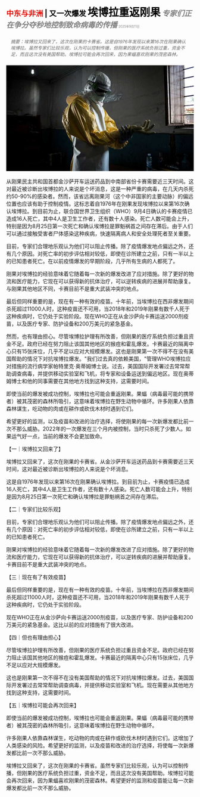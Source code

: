 <span style="color:#E3120B; font-size:14.9pt; font-weight:bold;">中东与非洲</span> <span style="color:#000000; font-size:14.9pt; font-weight:bold;">| 又一次爆发</span>
<span style="color:#000000; font-size:21.0pt; font-weight:bold;">埃博拉重返刚果</span>
<span style="color:#808080; font-size:14.9pt; font-weight:bold; font-style:italic;">专家们正在争分夺秒地控制致命病毒的传播</span>
<span style="color:#808080; font-size:6.2pt;">2025年9月11日</span>

<div style="padding:8px 12px; color:#666; font-size:9.0pt; font-style:italic; margin:12px 0;">摘要：埃博拉又回来了，这次在刚果的卡赛省。这是自1976年发现以来第16次在刚果确认埃博拉。虽然专家们比较乐观，认为可以控制传播，但刚果的医疗系统负担过重，资金不足，而且这次没有美国帮助。埃博拉可能会再次回来，因为果蝠喜欢刚果的茂密森林。</div>

![](../images/035_Ebola_returns_to_Congo/p0144_img01.jpeg)

从刚果民主共和国首都金沙萨开车运送药品到中南部省份卡赛需要近三天时间。这对最近被诊断出埃博拉的人来说是个坏消息，这是一种严重的病毒，在几天内杀死约50-90%的感染者。然而，该省远离刚果河（这个中非国家的主要动脉）的偏远位置也应该有助于控制疫情。这标志着自1976年在刚果发现埃博拉以来第16次确认埃博拉。到目前为止，联合国世界卫生组织（WHO）9月4日确认的卡赛疫情已造成16人死亡，其中4人是卫生工作者，还有数十人感染。死亡人数可能会上升，特别是因为8月25日第一次死亡和确认埃博拉是罪魁祸首之间存在滞后。由于人们可以通过接触受害者尸体感染这种疾病，快速隔离病人和安全处理死者至关重要。

目前，专家们合理地乐观认为他们可以阻止传播。除了疫情爆发地点偏远之外，还有几个原因。对死亡率的初步评估相对较低，即使在诊所建立之前，只有一半以上的已知患者死亡。在以前疫情爆发的早期阶段，几乎所有生病的人都死了。

刚果对埃博拉的经验意味着它随着每一次新的爆发改进了应对措施。除了更好的物流和医疗能力，它现在可以获得新的抗体治疗，可以逆转疾病的进展并帮助康复。与刚果其他地区不同，卡赛目前不是重大武装冲突的地点。

最后但同样重要的是，现在有一种有效的疫苗。十年前，当埃博拉在西非爆发期间杀死超过11000人时，这种疫苗还不可用，当2018年和2019年刚果有数千人死于这种疾病时，它仍处于实验阶段。现在WHO正在从金沙萨向卡赛运送2000剂疫苗，以及医疗专家、防护设备和200万美元的紧急基金。

然而，也有理由担心。尽管埃博拉护理有所改善，但刚果的医疗系统负担过重且资金不足。政府已经在努力阻止该国其他地区的猴痘和霍乱爆发。卡赛最近的隔离中心只有15张床位，几乎不足以应对大规模爆发。这也是刚果第一次不得不在没有美国帮助的情况下对抗埃博拉爆发。"我们过去真的依赖美国，"管理WHO埃博拉应对措施的流行病学家帕特里克·奥蒂姆博士说。过去，美国国际开发署过去常常帮助调查病毒，并提供移动实验室和飞机，将专家和设备运送到偏远地区。现在奥蒂姆博士和他的同事需要在其他地方找到这种支持，这需要时间。

即使当前的爆发被成功控制，埃博拉也可能会重返刚果。果蝠（病毒最可能的携带者）被其茂密的森林所吸引，这意味着埃博拉在野生动物中循环。许多刚果人依靠森林谋生，吃动物的肉或在耕作或砍伐木材时遇到它们。

希望更好的监测，以及疫苗和改进的治疗选择，将使刚果的每一次新爆发都比前一次不那么威胁。2022年的一次爆发在三个月内被控制，当时只杀死了少数人。如果运气好一点，当前的爆发不会更加致命。

【一｜埃博拉又回来了】

埃博拉又回来了，这次在刚果的卡赛省。从金沙萨开车运送药品到卡赛需要近三天时间，这对最近被诊断出埃博拉的人来说是个坏消息。

这是自1976年发现以来第16次在刚果确认埃博拉。到目前为止，卡赛疫情已造成16人死亡，其中4人是卫生工作者，还有数十人感染。死亡人数可能会上升，特别是因为8月25日第一次死亡和确认埃博拉是罪魁祸首之间存在滞后。

【二｜专家们比较乐观】

目前，专家们合理地乐观认为他们可以阻止传播。除了疫情爆发地点偏远之外，还有几个原因：对死亡率的初步评估相对较低，即使在诊所建立之前，只有一半以上的已知患者死亡。

刚果对埃博拉的经验意味着它随着每一次新的爆发改进了应对措施。除了更好的物流和医疗能力，它现在可以获得新的抗体治疗，可以逆转疾病的进展并帮助康复。卡赛目前不是重大武装冲突的地点。

【三｜现在有了有效疫苗】

最后但同样重要的是，现在有一种有效的疫苗。十年前，当埃博拉在西非爆发期间杀死超过11000人时，这种疫苗还不可用，当2018年和2019年刚果有数千人死于这种疾病时，它仍处于实验阶段。

现在WHO正在从金沙萨向卡赛运送2000剂疫苗，以及医疗专家、防护设备和200万美元的紧急基金。这比以前的应对措施有了很大改进。

【四｜但也有理由担心】

尽管埃博拉护理有所改善，但刚果的医疗系统负担过重且资金不足。政府已经在努力阻止该国其他地区的猴痘和霍乱爆发。卡赛最近的隔离中心只有15张床位，几乎不足以应对大规模爆发。

这也是刚果第一次不得不在没有美国帮助的情况下对抗埃博拉爆发。过去，美国国际开发署过去常常帮助调查病毒，并提供移动实验室和飞机。现在需要从其他地方找到这种支持，这需要时间。

【五｜埃博拉可能会再次回来】

即使当前的爆发被成功控制，埃博拉也可能会重返刚果。果蝠（病毒最可能的携带者）被其茂密的森林所吸引，这意味着埃博拉在野生动物中循环。

许多刚果人依靠森林谋生，吃动物的肉或在耕作或砍伐木材时遇到它们。这增加了人类感染的风险。希望更好的监测，以及疫苗和改进的治疗选择，将使每一次新爆发都比前一次不那么威胁。

埃博拉又回来了，这次在刚果的卡赛省。虽然专家们比较乐观，认为可以控制传播，但刚果的医疗系统负担过重，资金不足，而且这次没有美国帮助。埃博拉可能会再次回来，因为果蝠喜欢刚果的茂密森林。希望更好的监测和疫苗能让每一次新爆发都比前一次不那么威胁。
